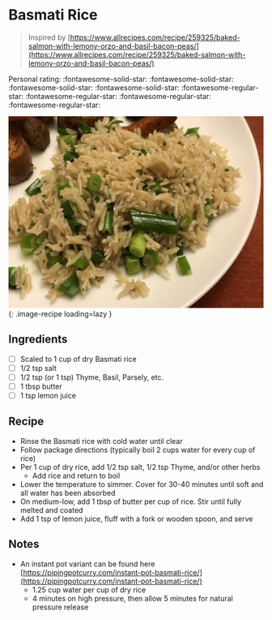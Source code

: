 # Basmati Rice

> Inspired by [https://www.allrecipes.com/recipe/259325/baked-salmon-with-lemony-orzo-and-basil-bacon-peas/](https://www.allrecipes.com/recipe/259325/baked-salmon-with-lemony-orzo-and-basil-bacon-peas/)

<!-- {cts} rating=1; (User can specify rating on scale of 1-5) -->

Personal rating: :fontawesome-solid-star: :fontawesome-solid-star: :fontawesome-solid-star: :fontawesome-solid-star: :fontawesome-regular-star: :fontawesome-regular-star: :fontawesome-regular-star: :fontawesome-regular-star:

<!-- {cte} -->

<!-- {cts} name_image=basmati_rice.jpg; (User can specify image name) -->

![basmati_rice.jpg](./basmati_rice.jpg){: .image-recipe loading=lazy }

<!-- {cte} -->

## Ingredients

- [ ] Scaled to 1 cup of dry Basmati rice
- [ ] 1/2 tsp salt
- [ ] 1/2 tsp (or 1 tsp) Thyme, Basil, Parsely, etc.
- [ ] 1 tbsp butter
- [ ] 1 tsp lemon juice

## Recipe

- Rinse the Basmati rice with cold water until clear
- Follow package directions (typically boil 2 cups water for every cup of rice)
- Per 1 cup of dry rice, add 1/2 tsp salt, 1/2 tsp Thyme, and/or other herbs
    - Add rice and return to boil
- Lower the temperature to simmer. Cover for 30-40 minutes until soft and all water has been absorbed
- On medium-low, add 1 tbsp of butter per cup of rice. Stir until fully melted and coated
- Add 1 tsp of lemon juice, fluff with a fork or wooden spoon, and serve

## Notes

- An instant pot variant can be found here [https://pipingpotcurry.com/instant-pot-basmati-rice/](https://pipingpotcurry.com/instant-pot-basmati-rice/)
    - 1.25 cup water per cup of dry rice
    - 4 minutes on high pressure, then allow 5 minutes for natural pressure release
